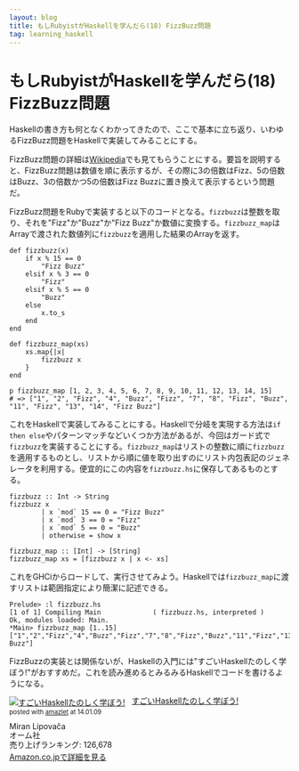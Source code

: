 ```yaml
---
layout: blog
title: もしRubyistがHaskellを学んだら(18) FizzBuzz問題
tag: learning_haskell
---
```


# もしRubyistがHaskellを学んだら(18) FizzBuzz問題

Haskellの書き方も何となくわかってきたので、ここで基本に立ち返り、いわゆるFizzBuzz問題をHaskellで実装してみることにする。

FizzBuzz問題の詳細は[Wikipedia](http://ja.wikipedia.org/wiki/Fizz_Buzz)でも見てもらうことにする。要旨を説明すると、FizzBuzz問題は数値を順に表示するが、その際に3の倍数はFizz、5の倍数はBuzz、3の倍数かつ5の倍数はFizz Buzzに置き換えて表示するという問題だ。

FizzBuzz問題をRubyで実装すると以下のコードとなる。`fizzbuzz`は整数を取り、それを"Fizz"か"Buzz"か"Fizz Buzz"か数値に変換する。`fizzbuzz_map`はArrayで渡された数値列に`fizzbuzz`を適用した結果のArrayを返す。

~~~~
def fizzbuzz(x)
	if x % 15 == 0
		"Fizz Buzz"
	elsif x % 3 == 0
		"Fizz"
	elsif x % 5 == 0
		"Buzz"
	else
		x.to_s
	end
end

def fizzbuzz_map(xs)
	xs.map{|x|
		fizzbuzz x	
	}
end

p fizzbuzz_map [1, 2, 3, 4, 5, 6, 7, 8, 9, 10, 11, 12, 13, 14, 15]
# => ["1", "2", "Fizz", "4", "Buzz", "Fizz", "7", "8", "Fizz", "Buzz", "11", "Fizz", "13", "14", "Fizz Buzz"]
~~~~

これをHaskellで実装してみることにする。Haskellで分岐を実現する方法は`if then else`やパターンマッチなどいくつか方法があるが、今回はガード式で`fizzbuzz`を実装することにする。`fizzbuzz_map`はリストの整数に順に`fizzbuzz`を適用するものとし、リストから順に値を取り出すのにリスト内包表記のジェネレータを利用する。便宜的にこの内容を`fizzbuzz.hs`に保存してあるものとする。

~~~~
fizzbuzz :: Int -> String
fizzbuzz x 
		| x `mod` 15 == 0 = "Fizz Buzz"
		| x `mod` 3 == 0 = "Fizz"
		| x `mod` 5 == 0 = "Buzz"
		| otherwise = show x

fizzbuzz_map :: [Int] -> [String]
fizzbuzz_map xs = [fizzbuzz x | x <- xs]
~~~~

これをGHCiからロードして、実行させてみよう。Haskellでは`fizzbuzz_map`に渡すリストは範囲指定により簡潔に記述できる。

~~~~
Prelude> :l fizzbuzz.hs
[1 of 1] Compiling Main             ( fizzbuzz.hs, interpreted )
Ok, modules loaded: Main.
*Main> fizzbuzz_map [1..15]
["1","2","Fizz","4","Buzz","Fizz","7","8","Fizz","Buzz","11","Fizz","13","14","Fizz Buzz"]
~~~~

FizzBuzzの実装とは関係ないが、Haskellの入門には"すごいHaskellたのしく学ぼう!"がおすすめだ。これを読み進めるとみるみるHaskellでコードを書けるようになる。

<div class="amazlet-box" style="margin-bottom:0px;"><div class="amazlet-image" style="float:left;margin:0px 12px 1px 0px;"><a href="http://www.amazon.co.jp/exec/obidos/ASIN/4274068854/xmisao-22/ref=nosim/" name="amazletlink" target="_blank"><img src="http://ecx.images-amazon.com/images/I/51P6NdS4IGL._SL160_.jpg" alt="すごいHaskellたのしく学ぼう!" style="border: none;" /></a></div><div class="amazlet-info" style="line-height:120%; margin-bottom: 10px"><div class="amazlet-name" style="margin-bottom:10px;line-height:120%"><a href="http://www.amazon.co.jp/exec/obidos/ASIN/4274068854/xmisao-22/ref=nosim/" name="amazletlink" target="_blank">すごいHaskellたのしく学ぼう!</a><div class="amazlet-powered-date" style="font-size:80%;margin-top:5px;line-height:120%">posted with <a href="http://www.amazlet.com/" title="amazlet" target="_blank">amazlet</a> at 14.01.09</div></div><div class="amazlet-detail">Miran Lipovača <br />オーム社 <br />売り上げランキング: 126,678<br /></div><div class="amazlet-sub-info" style="float: left;"><div class="amazlet-link" style="margin-top: 5px"><a href="http://www.amazon.co.jp/exec/obidos/ASIN/4274068854/xmisao-22/ref=nosim/" name="amazletlink" target="_blank">Amazon.co.jpで詳細を見る</a></div></div></div><div class="amazlet-footer" style="clear: left"></div></div>
